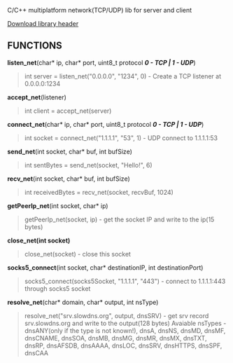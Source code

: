 C/C++ multiplatform network(TCP/UDP) lib for server and client

[Download library header](https://github.com/xotnet/NetLib/releases/latest/download/net.c)

## FUNCTIONS

**listen_net**(char* ip, char* port, uint8_t protocol ***0 - TCP | 1 - UDP***)
> int server = listen_net("0.0.0.0", "1234", 0) - Create a TCP listener at 0.0.0.0:1234 

**accept_net**(listener)
> int client = accept_net(server)

**connect_net**(char* ip, char* port, uint8_t protocol ***0 - TCP | 1 - UDP***)
> int socket = connect_net("1.1.1.1", "53", 1) - UDP connect to 1.1.1.1:53

**send_net**(int socket, char* buf, int bufSize)
> int sentBytes = send_net(socket, "Hello!", 6)

**recv_net**(int socket, char* buf, int bufSize)
> int receivedBytes = recv_net(socket, recvBuf, 1024)

**getPeerIp_net**(int socket, char* ip)
> getPeerIp_net(socket, ip) - get the socket IP and write to the ip(15 bytes)

**close_net(int socket)**
> close_net(socket) - close this socket

**socks5_connect**(int socket, char* destinationIP, int destinationPort)
> socks5_connect(socks5Socket, "1.1.1.1", "443") - connect to 1.1.1.1:443 through socks5 socket

**resolve_net**(char* domain, char* output, int nsType)
> resolve_net("srv.slowdns.org", output, dnsSRV) - get srv record srv.slowdns.org and write to the output(128 bytes)
> Avaiable nsTypes - dnsANY(only if the type is not known!), dnsA, dnsNS, dnsMD, dnsMF, dnsCNAME, dnsSOA, dnsMB, dnsMG, dnsMR, dnsMX, dnsTXT, dnsRP, dnsAFSDB, dnsAAAA, dnsLOC, dnsSRV, dnsHTTPS, dnsSPF, dnsCAA
